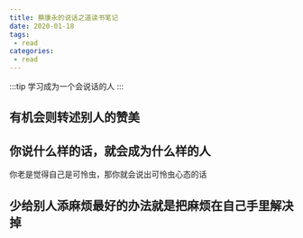 ```yaml
---
title: 蔡康永的说话之道读书笔记
date: 2020-01-18
tags:
 - read
categories:
 - read
---
```


:::tip
学习成为一个会说话的人
:::

<!-- more -->

## 有机会则转述别人的赞美
## 你说什么样的话，就会成为什么样的人
你老是觉得自己是可怜虫，那你就会说出可怜虫心态的话
## 少给别人添麻烦最好的办法就是把麻烦在自己手里解决掉
